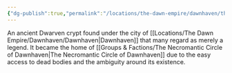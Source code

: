 ```yaml
---
{"dg-publish":true,"permalink":"/locations/the-dawn-empire/dawnhaven/the-dawnhaven-crypts/","tags":["Discovered"],"updated":"2025-05-26T15:03:50.017+01:00"}
---
```


An ancient Dwarven crypt found under the city of [[Locations/The Dawn Empire/Dawnhaven/Dawnhaven\|Dawnhaven]] that many regard as merely a legend. It became the home of [[Groups & Factions/The Necromantic Circle of Dawnhaven\|The Necromantic Circle of Dawnhaven]] due to the easy access to dead bodies and the ambiguity around its existence. 
